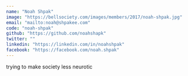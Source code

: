 ```yaml
---
name: "Noah Shpak"
image: "https://bellsociety.com/images/members/2017/noah-shpak.jpg"
email: "mailto:noah@shpakee.com"
code: "noah-shpak"
github: "https://github.com/noahshapk"
twitter: ""
linkedin: "https://linkedin.com/in/noahshpak"
facebook: "https://facebook.com/noah.shpak"
---
```

trying to make society less neurotic